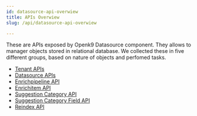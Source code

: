 ```yaml
---
id: datasource-api-overwiew
title: APIs Overwiew
slug: /api/datasource-api-overwiew

---
```


These are APIs exposed by Openk9 Datasource component. They allows to manager objects stored in relational database.
We collected these in five different groups, based on nature of objects and perfomed tasks.


- [Tenant APIs](tenant-api)
- [Datasource APIs](datasource-api)
- [Enrichpipeline API](enrichpipeline-api)
- [Enrichitem API](enrichitem-api)
- [Suggestion Category API](suggestion-category-api)
- [Suggestion Category Field API](suggestion-category-field-api)
- [Reindex API](reindex-api)

